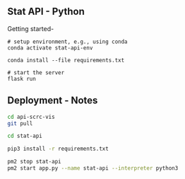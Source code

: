 ## Stat API - Python

Getting started-
```
# setup environment, e.g., using conda
conda activate stat-api-env

conda install --file requirements.txt

# start the server
flask run
```

## Deployment - Notes
``` bash
cd api-scrc-vis
git pull

cd stat-api

pip3 install -r requirements.txt

pm2 stop stat-api
pm2 start app.py --name stat-api --interpreter python3
```
